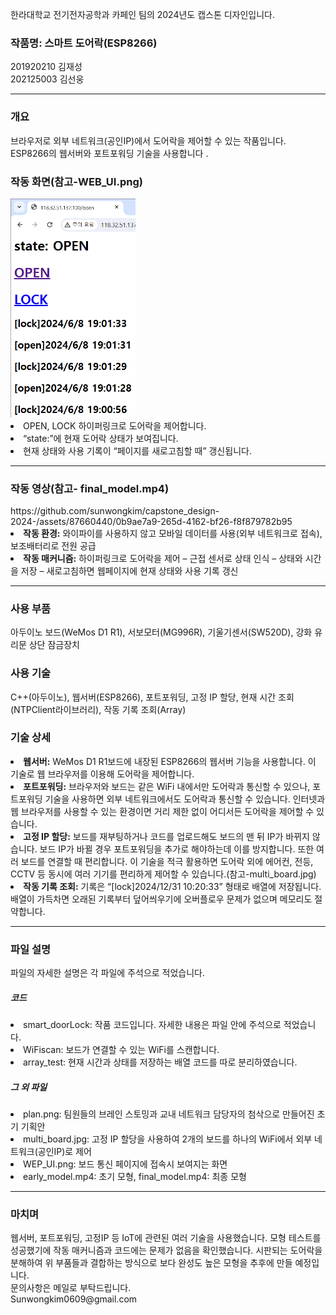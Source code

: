 한라대학교 전기전자공학과 카페인 팀의 2024년도 캡스톤 디자인입니다.</br>
<h3>작품명: 스마트 도어락(ESP8266)</h3>
201920210 김재성</br>
202125003 김선웅
<hr>
<h3>개요</h3>
브라우저로 외부 네트워크(공인IP)에서 도어락을 제어할 수 있는 작품입니다. ESP8266의 웹서버와 포트포워딩 기술을 사용합니다
.
<h3>작동 화면(참고-WEB_UI.png)</h3>
<img src="/capstone_design/other/WEB_UI.png" width="200px"></img><br/>
<li>OPEN, LOCK 하이퍼링크로 도어락을 제어합니다.</li>
<li>“state:”에 현재 도어락 상태가 보여집니다.</li>
<li>현재 상태와 사용 기록이 “페이지를 새로고침할 때” 갱신됩니다.</li>
<hr>

<h3>작동 영상(참고- final_model.mp4)</h3>
https://github.com/sunwongkim/capstone_design-2024-/assets/87660440/0b9ae7a9-265d-4162-bf26-f8f879782b95
<li><b>작동 환경:</b> 와이파이를 사용하지 않고 모바일 데이터를 사용(외부 네트워크로 접속), 보조배터리로 전원 공급</li>
<li><b>작동 매커니즘:</b> 하이퍼링크로 도어락을 제어 – 근접 센서로 상태 인식 – 상태와 시간을 저장 – 새로고침하면 웹페이지에 현재 상태와 사용 기록 갱신</li>
<hr>

<h3>사용 부품</h3>
아두이노 보드(WeMos D1 R1), 서보모터(MG996R), 기울기센서(SW520D), 강화 유리문 상단 잠금장치

<h3>사용 기술</h3>
C++(아두이노), 웹서버(ESP8266), 포트포워딩, 고정 IP 할당, 현재 시간 조회(NTPClient라이브러리), 작동 기록 조회(Array)

<h3>기술 상세</h3>
<li><b>웹서버:</b> WeMos D1 R1보드에 내장된 ESP8266의 웹서버 기능을 사용합니다. 이 기술로 웹 브라우저를 이용해 도어락을 제어합니다.</li>
<li><b>포트포워딩:</b> 브라우저와 보드는 같은 WiFi 내에서만 도어락과 통신할 수 있으나, 포트포워딩 기술을 사용하면 외부 네트워크에서도 도어락과 통신할 수 있습니다. 인터넷과 웹 브라우저를 사용할 수 있는 환경이면 거리 제한 없이 어디서든 도어락을 제어할 수 있습니다.</li>
<li><b>고정 IP 할당:</b> 보드를 재부팅하거나 코드를 업로드해도 보드의 맨 뒤 IP가 바뀌지 않습니다. 보드 IP가 바뀔 경우 포트포워딩을 추가로 해야하는데 이를 방지합니다. 또한 여러 보드를 연결할 때 편리합니다. 이 기술을 적극 활용하면 도어락 외에 에어컨, 전등, CCTV 등 동시에 여러 기기를 편리하게 제어할 수 있습니다.(참고-multi_board.jpg)</li>
<li><b>작동 기록 조회:</b> 기록은 “[lock]2024/12/31 10:20:33” 형태로 배열에 저장됩니다. 배열이 가득차면 오래된 기록부터 덮어씌우기에 오버플로우 문제가 없으며 메모리도 절약합니다.</li>
<hr>

<h3>파일 설명</h3>
파일의 자세한 설명은 각 파일에 주석으로 적었습니다.</br>

<h5>코드</h5>
<li>smart_doorLock: 작품 코드입니다. 자세한 내용은 파일 안에 주석으로 적었습니다.</li>
<li>WiFiscan: 보드가 연결할 수 있는 WiFi를 스캔합니다.</li>
<li>array_test: 현재 시간과 상태를 저장하는 배열 코드를 따로 분리하였습니다.</li>

<h5>그 외 파일</h5>
<li>plan.png: 팀원들의 브레인 스토밍과 교내 네트워크 담당자의 첨삭으로 만들어진 초기 기획안</li>
<li>multi_board.jpg: 고정 IP 할당을 사용하여 2개의 보드를 하나의 WiFi에서 외부 네트워크(공인IP)로 제어</li>
<li>WEP_UI.png: 보드 통신 페이지에 접속시 보여지는 화면</li>
<li>early_model.mp4: 초기 모형, final_model.mp4: 최종 모형</li>
<hr>

<h3>마치며</h3>
웹서버, 포트포워딩, 고정IP 등 IoT에 관련된 여러 기술을 사용했습니다. 모형 테스트를 성공했기에 작동 매커니즘과 코드에는 문제가 없음을 확인했습니다. 시판되는 도어락을 분해하여 위 부품들과 결합하는 방식으로 보다 완성도 높은 모형을 추후에 만들 예정입니다.</br>
문의사항은 메일로 부탁드립니다.</br>
Sunwongkim0609@gmail.com

